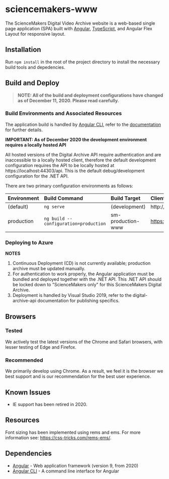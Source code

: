 # sciencemakers-www
The ScienceMakers Digital Video Archive website is a web-based single page application (SPA) built with [Angular](https://angular.io/), [TypeScript](https://www.typescriptlang.org/), and Angular Flex Layout for responsive layout.

## Installation
Run `npm install` in the root of the project directory to install the necessary build tools and depedencies.

## Build and Deploy

> **NOTE: All of the build and deployment configurations have changed as of December 11, 2020.  Please read carefully.**

### Build Environments and Associated Resources

The application build is handled by [Angular CLI](https://cli.angular.io/), refer to the [documentation](https://github.com/angular/angular-cli/wiki) for further details.

**IMPORTANT: As of December 2020 the development environment requires a locally hosted API**
 
All hosted versions of the Digital Archive API require authentication and are inaccessible to a locally hosted client, therefore the default development configuration requires the API to be locally hosted at https://localhost:44303/api. This is the default debug/development configuration for the .NET API.

There are two primary configuration environments as follows:

| Environment | Build Command                         | Build Target       | Client URL                               | Configured serviceBase      | Configured mediaBase                                     |
|:------------|:--------------------------------------|:-------------------|:-----------------------------------------|:----------------------------|:---------------------------------------------------------|
| (default)   | `ng serve`                            | (development)      | http://localhost:4200/                   | https://localhost:44303/api | https://daproductionstorage.blob.core.windows.net/media/ |
| production  | `ng build --configuration=production` | sm-production-www  | https://sm.thehistorymakers.org          | api/                        | https://daproductionstorage.blob.core.windows.net/media/ |

### Deploying to Azure

**NOTES**
1) Continuous Deployment (CD) is not currently available; production archive must be updated manually.
2) For authentication to work properly, the Angular application must be bundled and deployed together with the .NET API.
This .NET API should be locked down to "ScienceMakers only" for this ScienceMakers Digital Archive.
3) Deployment is handled by Visual Studio 2019, refer to the digital-archive-api documentation for publishing specifics.

## Browsers

### Tested
We actively test the latest versions of the Chrome and Safari browsers, with lesser testing of Edge and Firefox.  

### Recommended
We primarily develop using Chrome. As a result, we feel it is the browser we best support and is our recommendation for the best user experience.

## Known Issues
* IE support has been retired in 2020.

## Resources 
Font sizing has been implemented using rems and ems. For more information see: https://css-tricks.com/rems-ems/.

## Dependencies
* [Angular](https://angular.io/) - Web application framework (version 9, from 2020)
* [Angular CLI](https://cli.angular.io/) - A command line interface for Angular


